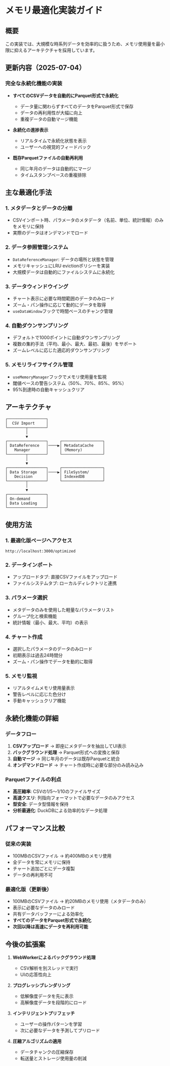 # メモリ最適化実装ガイド

## 概要

この実装では、大規模な時系列データを効率的に扱うため、メモリ使用量を最小限に抑えるアーキテクチャを採用しています。

## 更新内容（2025-07-04）

### 完全な永続化機能の実装
- **すべてのCSVデータを自動的にParquet形式で永続化**
  - データ量に関わらずすべてのデータをParquet形式で保存
  - データの再利用性が大幅に向上
  - 重複データの自動マージ機能

- **永続化の進捗表示**
  - リアルタイムで永続化状態を表示
  - ユーザーへの視覚的フィードバック

- **既存Parquetファイルの自動再利用**
  - 同じ年月のデータは自動的にマージ
  - タイムスタンプベースの重複排除

## 主な最適化手法

### 1. メタデータとデータの分離
- CSVインポート時、パラメータのメタデータ（名前、単位、統計情報）のみをメモリに保持
- 実際のデータはオンデマンドでロード

### 2. データ参照管理システム
- `DataReferenceManager`: データの場所と状態を管理
- メモリキャッシュにLRU evictionポリシーを実装
- 大規模データは自動的にファイルシステムに永続化

### 3. データウィンドウイング
- チャート表示に必要な時間範囲のデータのみロード
- ズーム・パン操作に応じて動的にデータを取得
- `useDataWindow`フックで時間ベースのチャンク管理

### 4. 自動ダウンサンプリング
- デフォルトで1000ポイントに自動ダウンサンプリング
- 複数の集約手法（平均、最小、最大、最初、最後）をサポート
- ズームレベルに応じた適応的ダウンサンプリング

### 5. メモリライフサイクル管理
- `useMemoryManager`フックでメモリ使用量を監視
- 閾値ベースの警告システム（50%、70%、85%、95%）
- 95%到達時の自動キャッシュクリア

## アーキテクチャ

```
┌─────────────────┐
│  CSV Import     │
└────────┬────────┘
         │
         ▼
┌─────────────────┐     ┌──────────────────┐
│ DataReference   │────▶│ MetadataCache    │
│   Manager       │     │ (Memory)         │
└────────┬────────┘     └──────────────────┘
         │
         ▼
┌─────────────────┐     ┌──────────────────┐
│ Data Storage    │────▶│ FileSystem/      │
│   Decision      │     │ IndexedDB        │
└────────┬────────┘     └──────────────────┘
         │
         ▼
┌─────────────────┐
│ On-demand       │
│ Data Loading    │
└─────────────────┘
```

## 使用方法

### 1. 最適化版ページへアクセス
```
http://localhost:3000/optimized
```

### 2. データインポート
- アップロードタブ: 直接CSVファイルをアップロード
- ファイルシステムタブ: ローカルディレクトリと連携

### 3. パラメータ選択
- メタデータのみを使用した軽量なパラメータリスト
- グループ化と検索機能
- 統計情報（最小、最大、平均）の表示

### 4. チャート作成
- 選択したパラメータのデータのみロード
- 初期表示は過去24時間分
- ズーム・パン操作でデータを動的に取得

### 5. メモリ監視
- リアルタイムメモリ使用量表示
- 警告レベルに応じた色分け
- 手動キャッシュクリア機能

## 永続化機能の詳細

### データフロー
1. **CSVアップロード** → 即座にメタデータを抽出してUI表示
2. **バックグラウンド処理** → Parquet形式への変換と保存
3. **自動マージ** → 同じ年月のデータは既存Parquetと統合
4. **オンデマンドロード** → チャート作成時に必要な部分のみ読み込み

### Parquetファイルの利点
- **高圧縮率**: CSVの1/5〜1/10のファイルサイズ
- **高速クエリ**: 列指向フォーマットで必要なデータのみアクセス
- **型安全**: データ型情報を保持
- **分析最適化**: DuckDBによる効率的なデータ処理

## パフォーマンス比較

### 従来の実装
- 100MBのCSVファイル → 約400MBのメモリ使用
- 全データを常にメモリに保持
- チャート追加ごとにデータ複製
- データの再利用不可

### 最適化版（更新後）
- 100MBのCSVファイル → 約20MBのメモリ使用（メタデータのみ）
- 表示に必要なデータのみロード
- 共有データバッファーによる効率化
- **すべてのデータをParquet形式で永続化**
- **次回以降は高速にデータを再利用可能**

## 今後の拡張案

1. **WebWorkerによるバックグラウンド処理**
   - CSV解析を別スレッドで実行
   - UIの応答性向上

2. **プログレッシブレンダリング**
   - 低解像度データを先に表示
   - 高解像度データを段階的にロード

3. **インテリジェントプリフェッチ**
   - ユーザーの操作パターンを学習
   - 次に必要なデータを予測してプリロード

4. **圧縮アルゴリズムの適用**
   - データチャンクの圧縮保存
   - 転送量とストレージ使用量の削減